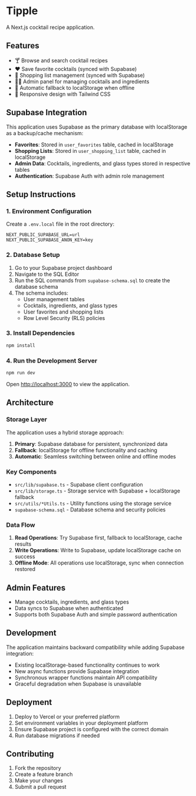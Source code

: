 # Tipple

A Next.js cocktail recipe application.

## Features

- 🍸 Browse and search cocktail recipes
- ❤️ Save favorite cocktails (synced with Supabase)
- 🛒 Shopping list management (synced with Supabase)
- 👨‍💼 Admin panel for managing cocktails and ingredients
- 🔄 Automatic fallback to localStorage when offline
- 📱 Responsive design with Tailwind CSS

## Supabase Integration

This application uses Supabase as the primary database with localStorage as a backup/cache mechanism:

- **Favorites**: Stored in `user_favorites` table, cached in localStorage
- **Shopping Lists**: Stored in `user_shopping_list` table, cached in localStorage
- **Admin Data**: Cocktails, ingredients, and glass types stored in respective tables
- **Authentication**: Supabase Auth with admin role management

## Setup Instructions

### 1. Environment Configuration

Create a `.env.local` file in the root directory:

```env
NEXT_PUBLIC_SUPABASE_URL=url
NEXT_PUBLIC_SUPABASE_ANON_KEY=key
```

### 2. Database Setup

1. Go to your Supabase project dashboard
2. Navigate to the SQL Editor
3. Run the SQL commands from `supabase-schema.sql` to create the database schema
4. The schema includes:
   - User management tables
   - Cocktails, ingredients, and glass types
   - User favorites and shopping lists
   - Row Level Security (RLS) policies

### 3. Install Dependencies

```bash
npm install
```

### 4. Run the Development Server

```bash
npm run dev
```

Open [http://localhost:3000](http://localhost:3000) to view the application.

## Architecture

### Storage Layer

The application uses a hybrid storage approach:

1. **Primary**: Supabase database for persistent, synchronized data
2. **Fallback**: localStorage for offline functionality and caching
3. **Automatic**: Seamless switching between online and offline modes

### Key Components

- `src/lib/supabase.ts` - Supabase client configuration
- `src/lib/storage.ts` - Storage service with Supabase + localStorage fallback
- `src/utils/*Utils.ts` - Utility functions using the storage service
- `supabase-schema.sql` - Database schema and security policies

### Data Flow

1. **Read Operations**: Try Supabase first, fallback to localStorage, cache results
2. **Write Operations**: Write to Supabase, update localStorage cache on success
3. **Offline Mode**: All operations use localStorage, sync when connection restored

## Admin Features

- Manage cocktails, ingredients, and glass types
- Data syncs to Supabase when authenticated
- Supports both Supabase Auth and simple password authentication

## Development

The application maintains backward compatibility while adding Supabase integration:

- Existing localStorage-based functionality continues to work
- New async functions provide Supabase integration
- Synchronous wrapper functions maintain API compatibility
- Graceful degradation when Supabase is unavailable

## Deployment

1. Deploy to Vercel or your preferred platform
2. Set environment variables in your deployment platform
3. Ensure Supabase project is configured with the correct domain
4. Run database migrations if needed

## Contributing

1. Fork the repository
2. Create a feature branch
3. Make your changes
4. Submit a pull request
